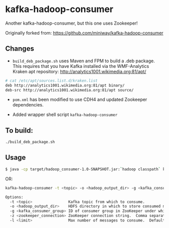 # kafka-hadoop-consumer
Another kafka-hadoop-consumer, but this one uses Zookeeper!

Originally forked from: https://github.com/miniway/kafka-hadoop-consumer

##  Changes


- ```build_deb_package.sh``` uses Maven and FPM to build a .deb package.
This requires that you have Kafka installed via the WMF-Analytics
Kraken apt repository: http://analytics1001.wikimedia.org:81/apt/

```bash
# cat /etc/apt/sources.list.d/kraken.list 
deb http://analytics1001.wikimedia.org:81/apt binary/
deb-src http://analytics1001.wikimedia.org:81/apt source/
```

- ```pom.xml``` has been modified to use CDH4 and updated Zookeeper dependencies.

- Added wrapper shell script ```kafka-hadoop-consumer```

## To build:
```bash
./build_deb_package.sh
```

## Usage
```bash
$ java -cp target/hadoop_consumer-1.0-SNAPSHOT.jar:`hadoop classpath` kafka.consumer.HadoopConsumer -z <zookeeper> -t <topic> target_hdfs_path
```

OR:
```bash
kafka-hadoop-consumer -t <topic> -o <hadoop_output_dir> -g <kafka_consumer_group> [-z <zookeeper_connection>] [-l <limit>]

Options:
  -t <topic>                Kafka topic from which to consume.
  -o <hadoop_output_dir>    HDFS directory in which to store consumed messages.
  -g <kafka_consumer_group> ID of consumer group in ZooKeeper under which to save consuemd offset.
  -z <zookeeper_connection> ZooKeeper connection string.  Comma separated list of hosts:ports.  Default: localhost:2181
  -l <limit>                Max number of messages to consume.  Default: -1 (the topic will be consumed from the current offset to the end)
```